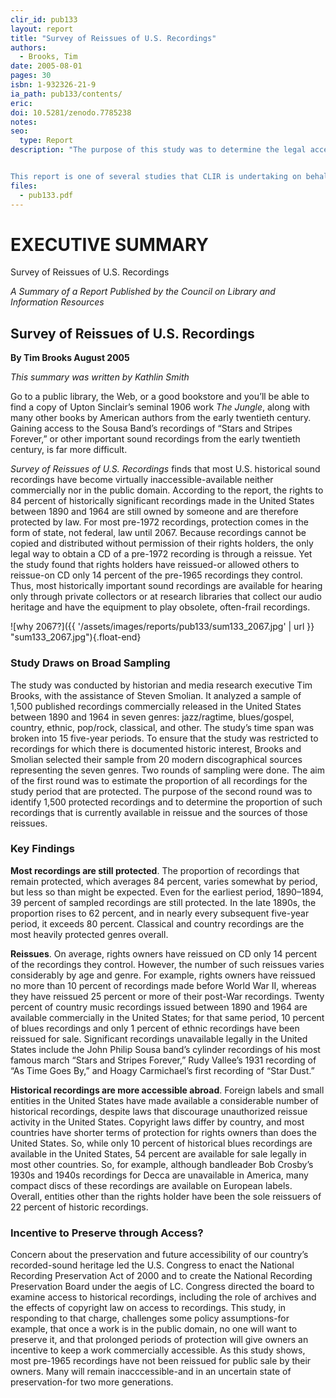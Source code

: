 ```yaml
---
clir_id: pub133
layout: report
title: "Survey of Reissues of U.S. Recordings"
authors: 
  - Brooks, Tim
date: 2005-08-01
pages: 30
isbn: 1-932326-21-9
ia_path: pub133/contents/
eric:
doi: 10.5281/zenodo.7785238
notes:
seo:
  type: Report
description: "The purpose of this study was to determine the legal accessibility of sound recordings published in the United States. The survey was designed to quantify the degree to which rights holders of historical sound recordings have made available, either directly or through licensees, past recordings that they control.


This report is one of several studies that CLIR is undertaking on behalf of the Library of Congress and the National Recording Preservation Board."
files:
  - pub133.pdf
---
```


# EXECUTIVE SUMMARY

Survey of Reissues of U.S. Recordings

_A Summary of a Report Published by the Council on Library and Information Resources_

Survey of Reissues of U.S. Recordings
-------------------------------------

**By Tim Brooks August 2005**

_This summary was written by Kathlin Smith_

Go to a public library, the Web, or a good bookstore and you’ll be able to find a copy of Upton Sinclair’s seminal 1906 work _The Jungle_, along with many other books by American authors from the early twentieth century. Gaining access to the Sousa Band’s recordings of “Stars and Stripes Forever,” or other important sound recordings from the early twentieth century, is far more difficult.

_Survey of Reissues of U.S. Recordings_ finds that most U.S. historical sound recordings have become virtually inaccessible-available neither commercially nor in the public domain. According to the report, the rights to 84 percent of historically significant recordings made in the United States between 1890 and 1964 are still owned by someone and are therefore protected by law. For most pre-1972 recordings, protection comes in the form of state, not federal, law until 2067. Because recordings cannot be copied and distributed without permission of their rights holders, the only legal way to obtain a CD of a pre-1972 recording is through a reissue. Yet the study found that rights holders have reissued-or allowed others to reissue-on CD only 14 percent of the pre-1965 recordings they control. Thus, most historically important sound recordings are available for hearing only through private collectors or at research libraries that collect our audio heritage and have the equipment to play obsolete, often-frail recordings.

![why 2067?]({{ '/assets/images/reports/pub133/sum133_2067.jpg' | url }} "sum133_2067.jpg"){.float-end}

### Study Draws on Broad Sampling

The study was conducted by historian and media research executive Tim Brooks, with the assistance of Steven Smolian. It analyzed a sample of 1,500 published recordings commercially released in the United States between 1890 and 1964 in seven genres: jazz/ragtime, blues/gospel, country, ethnic, pop/rock, classical, and other. The study’s time span was broken into 15 five-year periods. To ensure that the study was restricted to recordings for which there is documented historic interest, Brooks and Smolian selected their sample from 20 modern discographical sources representing the seven genres. Two rounds of sampling were done. The aim of the first round was to estimate the proportion of all recordings for the study period that are protected. The purpose of the second round was to identify 1,500 protected recordings and to determine the proportion of such recordings that is currently available in reissue and the sources of those reissues.

### Key Findings

**Most recordings are still protected**. The proportion of recordings that remain protected, which averages 84 percent, varies somewhat by period, but less so than might be expected. Even for the earliest period, 1890–1894, 39 percent of sampled recordings are still protected. In the late 1890s, the proportion rises to 62 percent, and in nearly every subsequent five-year period, it exceeds 80 percent. Classical and country recordings are the most heavily protected genres overall.

**Reissues**. On average, rights owners have reissued on CD only 14 percent of the recordings they control. However, the number of such reissues varies considerably by age and genre. For example, rights owners have reissued no more than 10 percent of recordings made before World War II, whereas they have reissued 25 percent or more of their post-War recordings. Twenty percent of country music recordings issued between 1890 and 1964 are available commercially in the United States; for that same period, 10 percent of blues recordings and only 1 percent of ethnic recordings have been reissued for sale. Significant recordings unavailable legally in the United States include the John Philip Sousa band’s cylinder recordings of his most famous march “Stars and Stripes Forever,” Rudy Vallee’s 1931 recording of “As Time Goes By,” and Hoagy Carmichael’s first recording of “Star Dust.”

**Historical recordings are more accessible abroad**. Foreign labels and small entities in the United States have made available a considerable number of historical recordings, despite laws that discourage unauthorized reissue activity in the United States. Copyright laws differ by country, and most countries have shorter terms of protection for rights owners than does the United States. So, while only 10 percent of historical blues recordings are available in the United States, 54 percent are available for sale legally in most other countries. So, for example, although bandleader Bob Crosby’s 1930s and 1940s recordings for Decca are unavailable in America, many compact discs of these recordings are available on European labels. Overall, entities other than the rights holder have been the sole reissuers of 22 percent of historic recordings.

### Incentive to Preserve through Access?

Concern about the preservation and future accessibility of our country’s recorded-sound heritage led the U.S. Congress to enact the National Recording Preservation Act of 2000 and to create the National Recording Preservation Board under the aegis of LC. Congress directed the board to examine access to historical recordings, including the role of archives and the effects of copyright law on access to recordings. This study, in responding to that charge, challenges some policy assumptions-for example, that once a work is in the public domain, no one will want to preserve it, and that prolonged periods of protection will give owners an incentive to keep a work commercially accessible. As this study shows, most pre-1965 recordings have not been reissued for public sale by their owners. Many will remain inacccessible-and in an uncertain state of preservation-for two more generations.

